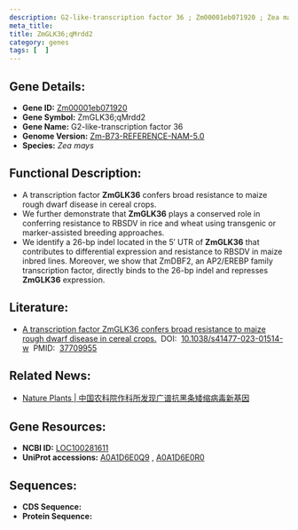 ```yaml
---
description: G2-like-transcription factor 36 ; Zm00001eb071920 ; Zea mays
meta_title:
title: ZmGLK36;qMrdd2
category: genes
tags: [  ]
---
```


## Gene Details:
- **Gene ID:**	[Zm00001eb071920](https://www.maizegdb.org/gene_center/gene/Zm00001eb071920)
- **Gene Symbol:** ZmGLK36;qMrdd2
- **Gene Name:** G2-like-transcription factor 36
- **Genome Version:** [Zm-B73-REFERENCE-NAM-5.0](https://www.maizegdb.org/genome/assembly/Zm-B73-REFERENCE-NAM-5.0)
- **Species:** *Zea mays*

## Functional Description:
   - A transcription factor **ZmGLK36** confers broad resistance to maize rough dwarf disease in cereal crops.
   - We further demonstrate that **ZmGLK36** plays a conserved role in conferring resistance to RBSDV in rice and wheat using transgenic or marker-assisted breeding approaches.
   - We identify a 26-bp indel located in the 5′ UTR of **ZmGLK36** that contributes to differential expression and resistance to RBSDV in maize inbred lines. Moreover, we show that ZmDBF2, an AP2/EREBP family transcription factor, directly binds to the 26-bp indel and represses **ZmGLK36** expression.

## Literature:
   - [A transcription factor ZmGLK36 confers broad resistance to maize rough dwarf disease in cereal crops.]( https://www.nature.com/articles/s41477-023-01514-w)&nbsp;&nbsp;DOI:&nbsp;&nbsp;[10.1038/s41477-023-01514-w](https://www.nature.com/articles/s41477-023-01514-w)&nbsp;&nbsp;PMID:&nbsp;&nbsp;[37709955](https://pubmed.ncbi.nlm.nih.gov/37709955/)

## Related News:
   - [Nature Plants | 中国农科院作科所发现广谱抗黑条矮缩病毒新基因](https://mp.weixin.qq.com/s?__biz=Mzg3MDEwNDEyMg==&mid=2247556203&idx=4&sn=a08f69330fd875bc89473288ee517757&chksm=5a1d9fc95bdbf6cd03fc5da06a55c0a45fc8a7a10860cc671b3ed352ea546db101714f31b4b1&scene=27#wechat_redirect)

## Gene Resources:
- **NCBI ID:** [LOC100281611](https://www.ncbi.nlm.nih.gov/gene/?term=LOC100281611)
- **UniProt accessions:** [A0A1D6E0Q9](https://www.uniprot.org/uniprotkb/A0A1D6E0Q9/entry)&nbsp;,&nbsp;[A0A1D6E0R0](https://www.uniprot.org/uniprotkb/A0A1D6E0R0/entry)

## Sequences:
- **CDS Sequence:**
- **Protein Sequence:**
